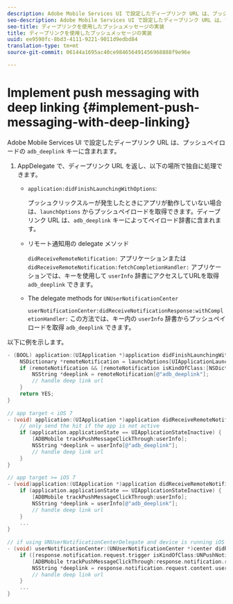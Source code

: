 ```yaml
---
description: Adobe Mobile Services UI で設定したディープリンク URL は、プッシュペイロードの adb_deeplink キーに含まれます。
seo-description: Adobe Mobile Services UI で設定したディープリンク URL は、プッシュペイロードの adb_deeplink キーに含まれます。
seo-title: ディープリンクを使用したプッシュメッセージの実装
title: ディープリンクを使用したプッシュメッセージの実装
uuid: ee9590fc-8bd3-4111-9221-9011d9edbd84
translation-type: tm+mt
source-git-commit: 06144a1695ac40ce984656491456968888f9e96e

---
```



# Implement push messaging with deep linking {#implement-push-messaging-with-deep-linking}

Adobe Mobile Services UI で設定したディープリンク URL は、プッシュペイロードの `adb_deeplink` キーに含まれます。

1. AppDelegate で、ディープリンク URL を返し、以下の場所で独自に処理できます。

   *  `application:didFinishLaunchingWithOptions`:

      プッシュクリックスルーが発生したときにアプリが動作していない場合は、`launchOptions` からプッシュペイロードを取得できます。ディープリンク URL は、`adb_deeplink` キーによってペイロード辞書に含まれます。

   * リモート通知用の delegate メソッド

      `didReceiveRemoteNotification:` アプリケーションまたは `didReceiveRemoteNotification:fetchCompletionHandler:` アプリケーションでは、キーを使用して `userInfo` 辞書にアクセスしてURLを取得 `adb_deeplink` できます。

   * The delegate methods for `UNUserNotificationCenter`

      `userNotificationCenter:didReceiveNotificationResponse:withCompletionHandler:` この方法では、キー内の `userInfo` 辞書からプッシュペイロードを取得 `adb_deeplink` できます。

以下に例を示します。

```objective-c
- (BOOL) application:(UIApplication *)application didFinishLaunchingWithOptions:(NSDictionary *)launchOptions {
    NSDictionary *remoteNotification = launchOptions[UIApplicationLaunchOptionsRemoteNotificationKey]; 
    if (remoteNotification && [remoteNotification isKindOfClass:[NSDictionary class]]) { 
        NSString *deeplink = remoteNotification[@"adb_deeplink"]; 
        // handle deep link url 
    }
    return YES; 
} 
  
// app target < iOS 7 
- (void) application:(UIApplication *)application didReceiveRemoteNotification:(NSDictionary *)userInfo { 
    // only send the hit if the app is not active 
    if (application.applicationState == UIApplicationStateInactive) { 
        [ADBMobile trackPushMessageClickThrough:userInfo]; 
        NSString *deeplink = userInfo[@"adb_deeplink"]; 
        // handle deep link url 
    } 
} 
  
// app target >= iOS 7 
- (void)application:(UIApplication *)application didReceiveRemoteNotification:(NSDictionary *)userInfo fetchCompletionHandler:(void (^)(UIBackgroundFetchResult))completionHandler { 
    if (application.applicationState == UIApplicationStateInactive) { 
        [ADBMobile trackPushMessageClickThrough:userInfo]; 
        NSString *deeplink = userInfo[@"adb_deeplink"]; 
        // handle deep link url 
    } 
    ... 
} 
 
// if using UNUserNotificationCenterDelegate and device is running iOS 10 or newer 
- (void) userNotificationCenter:(UNUserNotificationCenter *)center didReceiveNotificationResponse:(UNNotificationResponse *)response withCompletionHandler:(void (^)(void))completionHandler { 
    if ([response.notification.request.trigger isKindOfClass:UNPushNotificationTrigger.class]) { 
        [ADBMobile trackPushMessageClickThrough:response.notification.request.content.userInfo]; 
        NSString *deeplink = response.notification.request.content.userInfo[@"adb_deeplink"]; 
        // handle deep link url  
    } 
    ... 
}
```

